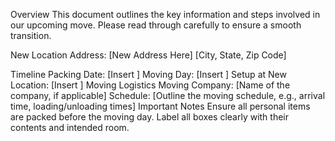 Overview
This document outlines the key information and steps involved in our upcoming move. Please read through carefully to ensure a smooth transition.

New Location
Address:
[New Address Here]
[City, State, Zip Code]


Timeline
Packing Date: [Insert ]
Moving Day: [Insert ]
Setup at New Location: [Insert ]
Moving Logistics
Moving Company: [Name of the company, if applicable]
Schedule: [Outline the moving schedule, e.g., arrival time, loading/unloading times]
Important Notes
Ensure all personal items are packed before the moving day.
Label all boxes clearly with their contents and intended room.
